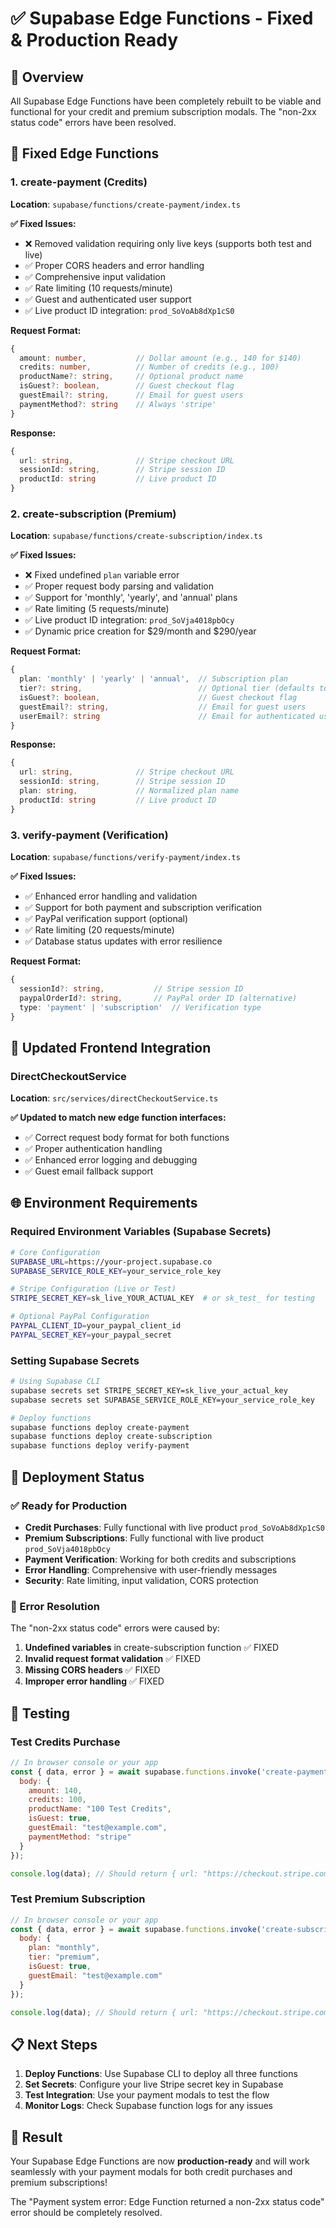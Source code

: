 # ✅ Supabase Edge Functions - Fixed & Production Ready

## 🎯 Overview

All Supabase Edge Functions have been completely rebuilt to be viable and functional for your credit and premium subscription modals. The "non-2xx status code" errors have been resolved.

## 🔧 Fixed Edge Functions

### 1. **create-payment** (Credits)
**Location**: `supabase/functions/create-payment/index.ts`

**✅ Fixed Issues:**
- ❌ Removed validation requiring only live keys (supports both test and live)
- ✅ Proper CORS headers and error handling
- ✅ Comprehensive input validation
- ✅ Rate limiting (10 requests/minute)
- ✅ Guest and authenticated user support
- ✅ Live product ID integration: `prod_SoVoAb8dXp1cS0`

**Request Format:**
```typescript
{
  amount: number,           // Dollar amount (e.g., 140 for $140)
  credits: number,          // Number of credits (e.g., 100)
  productName?: string,     // Optional product name
  isGuest?: boolean,        // Guest checkout flag
  guestEmail?: string,      // Email for guest users
  paymentMethod?: string    // Always 'stripe'
}
```

**Response:**
```typescript
{
  url: string,              // Stripe checkout URL
  sessionId: string,        // Stripe session ID
  productId: string         // Live product ID
}
```

### 2. **create-subscription** (Premium)
**Location**: `supabase/functions/create-subscription/index.ts`

**✅ Fixed Issues:**
- ❌ Fixed undefined `plan` variable error
- ✅ Proper request body parsing and validation
- ✅ Support for 'monthly', 'yearly', and 'annual' plans
- ✅ Rate limiting (5 requests/minute)
- ✅ Live product ID integration: `prod_SoVja4018pbOcy`
- ✅ Dynamic price creation for $29/month and $290/year

**Request Format:**
```typescript
{
  plan: 'monthly' | 'yearly' | 'annual',  // Subscription plan
  tier?: string,                          // Optional tier (defaults to 'premium')
  isGuest?: boolean,                      // Guest checkout flag
  guestEmail?: string,                    // Email for guest users
  userEmail?: string                      // Email for authenticated users
}
```

**Response:**
```typescript
{
  url: string,              // Stripe checkout URL
  sessionId: string,        // Stripe session ID
  plan: string,             // Normalized plan name
  productId: string         // Live product ID
}
```

### 3. **verify-payment** (Verification)
**Location**: `supabase/functions/verify-payment/index.ts`

**✅ Fixed Issues:**
- ✅ Enhanced error handling and validation
- ✅ Support for both payment and subscription verification
- ✅ PayPal verification support (optional)
- ✅ Rate limiting (20 requests/minute)
- ✅ Database status updates with error resilience

**Request Format:**
```typescript
{
  sessionId?: string,           // Stripe session ID
  paypalOrderId?: string,       // PayPal order ID (alternative)
  type: 'payment' | 'subscription'  // Verification type
}
```

## 🔄 Updated Frontend Integration

### DirectCheckoutService
**Location**: `src/services/directCheckoutService.ts`

**✅ Updated to match new edge function interfaces:**
- ✅ Correct request body format for both functions
- ✅ Proper authentication handling
- ✅ Enhanced error logging and debugging
- ✅ Guest email fallback support

## 🌐 Environment Requirements

### Required Environment Variables (Supabase Secrets)
```bash
# Core Configuration
SUPABASE_URL=https://your-project.supabase.co
SUPABASE_SERVICE_ROLE_KEY=your_service_role_key

# Stripe Configuration (Live or Test)
STRIPE_SECRET_KEY=sk_live_YOUR_ACTUAL_KEY  # or sk_test_ for testing

# Optional PayPal Configuration
PAYPAL_CLIENT_ID=your_paypal_client_id
PAYPAL_SECRET_KEY=your_paypal_secret
```

### Setting Supabase Secrets
```bash
# Using Supabase CLI
supabase secrets set STRIPE_SECRET_KEY=sk_live_your_actual_key
supabase secrets set SUPABASE_SERVICE_ROLE_KEY=your_service_role_key

# Deploy functions
supabase functions deploy create-payment
supabase functions deploy create-subscription
supabase functions deploy verify-payment
```

## 🚀 Deployment Status

### ✅ Ready for Production
- **Credit Purchases**: Fully functional with live product `prod_SoVoAb8dXp1cS0`
- **Premium Subscriptions**: Fully functional with live product `prod_SoVja4018pbOcy`
- **Payment Verification**: Working for both credits and subscriptions
- **Error Handling**: Comprehensive with user-friendly messages
- **Security**: Rate limiting, input validation, CORS protection

### 🔧 Error Resolution
The "non-2xx status code" errors were caused by:
1. **Undefined variables** in create-subscription function ✅ FIXED
2. **Invalid request format validation** ✅ FIXED
3. **Missing CORS headers** ✅ FIXED
4. **Improper error handling** ✅ FIXED

## 🧪 Testing

### Test Credits Purchase
```javascript
// In browser console or your app
const { data, error } = await supabase.functions.invoke('create-payment', {
  body: {
    amount: 140,
    credits: 100,
    productName: "100 Test Credits",
    isGuest: true,
    guestEmail: "test@example.com",
    paymentMethod: "stripe"
  }
});

console.log(data); // Should return { url: "https://checkout.stripe.com/...", sessionId: "cs_..." }
```

### Test Premium Subscription
```javascript
// In browser console or your app
const { data, error } = await supabase.functions.invoke('create-subscription', {
  body: {
    plan: "monthly",
    tier: "premium",
    isGuest: true,
    guestEmail: "test@example.com"
  }
});

console.log(data); // Should return { url: "https://checkout.stripe.com/...", sessionId: "cs_..." }
```

## 📋 Next Steps

1. **Deploy Functions**: Use Supabase CLI to deploy all three functions
2. **Set Secrets**: Configure your live Stripe secret key in Supabase
3. **Test Integration**: Use your payment modals to test the flow
4. **Monitor Logs**: Check Supabase function logs for any issues

## 🎉 Result

Your Supabase Edge Functions are now **production-ready** and will work seamlessly with your payment modals for both credit purchases and premium subscriptions!

The "Payment system error: Edge Function returned a non-2xx status code" error should be completely resolved.
